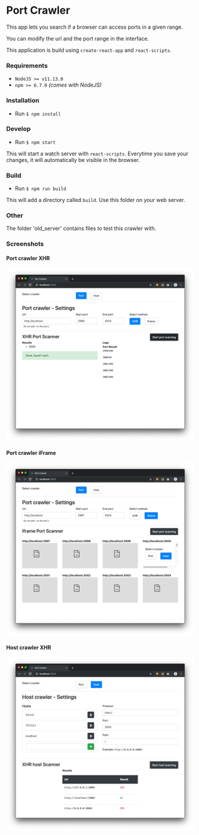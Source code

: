 # Port Crawler
This app lets you search if a browser can access ports in a given range.

You can modify the url and the port range in the interface.

This application is build using `create-react-app` and `react-scripts`.


### Requirements
- `NodeJS >= v11.13.0`
- `npm >= 6.7.0` _(comes with NodeJS)_


### Installation
- Run `$ npm install`


### Develop
- Run `$ npm start`

This will start a watch server with `react-scripts`.
Everytime you save your changes, 
it will automatically be visible in the browser.

### Build
- Run `$ npm run build`

This will add a directory called `build`.
Use this folder on your web server.


### Other
The folder 'old_server' contains files to test this crawler with.


### Screenshots

#### Port crawler XHR
![alt text][port-xhr]

#### Port crawler iFrame
![alt text][port-iframe]

#### Host crawler XHR
![alt text][host-xhr]


[port-xhr]: docs/port-crawler-xhr-screenshot.png "Port XHR"
[port-iframe]: docs/port-crawler-iframe-screenshot.png "Port Iframe"
[host-xhr]: docs/host-crawler-xhr-screenshot.png "Host XHR"